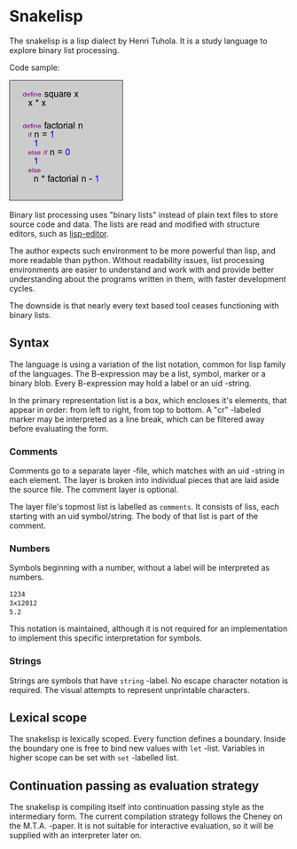 # Snakelisp

The snakelisp is a lisp dialect by Henri Tuhola. It is a study language to explore binary list processing.

Code sample:

 ![Factorial in lisp-editor](examples/factorial.png)

Binary list processing uses "binary lists" instead of plain text files to store source code and data. The lists are read and modified with structure editors, such as [lisp-editor](https://www.youtube.com/watch?v=-AZbteER_Ho).

The author expects such environment to be more powerful than lisp, and more readable than python. Without readability issues, list processing environments are easier to understand and work with and provide better understanding about the programs written in them, with faster development cycles.

The downside is that nearly every text based tool ceases functioning with binary lists.

## Syntax

The language is using a variation of the list notation, common for lisp family of the languages. The B-expression may be a list, symbol, marker or a binary blob. Every B-expression may hold a label or an uid -string.

In the primary representation list is a box, which encloses it's elements, that appear in order: from left to right, from top to bottom. A "cr" -labeled marker may be interpreted as a line break, which can be filtered away before evaluating the form.

### Comments

Comments go to a separate layer -file, which matches with an uid -string in each element. The layer is broken into individual pieces that are laid aside the source file. The comment layer is optional.

The layer file's topmost list is labelled as `comments`. It consists of liss, each starting with an uid symbol/string. The body of that list is part of the comment.

### Numbers

Symbols beginning with a number, without a label will be interpreted as numbers.

    1234
    3x12012
    5.2

This notation is maintained, although it is not required for an implementation to implement this specific interpretation for symbols.

### Strings

Strings are symbols that have `string` -label. No escape character notation is required. The visual attempts to represent unprintable characters.

## Lexical scope

The snakelisp is lexically scoped. Every function defines a boundary. Inside the boundary one is free to bind new values with `let` -list. Variables in higher scope can be set with `set` -labelled list.

## Continuation passing as evaluation strategy

The snakelisp is compiling itself into continuation passing style as the intermediary form. The current compilation strategy follows the Cheney on the M.T.A. -paper. It is not suitable for interactive evaluation, so it will be supplied with an interpreter later on.
